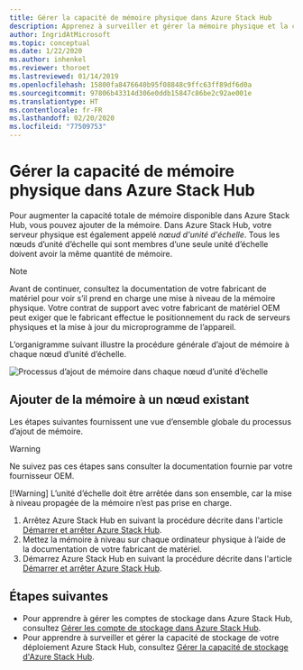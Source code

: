 ```yaml
---
title: Gérer la capacité de mémoire physique dans Azure Stack Hub
description: Apprenez à surveiller et gérer la mémoire physique et la capacité dans Azure Stack Hub.
author: IngridAtMicrosoft
ms.topic: conceptual
ms.date: 1/22/2020
ms.author: inhenkel
ms.reviewer: thoroet
ms.lastreviewed: 01/14/2019
ms.openlocfilehash: 15800fa8476640b95f08848c9ffc63ff89df6d0a
ms.sourcegitcommit: 97806b43314d306e0ddb15847c86be2c92ae001e
ms.translationtype: HT
ms.contentlocale: fr-FR
ms.lasthandoff: 02/20/2020
ms.locfileid: "77509753"
---
```

# <a name="manage-physical-memory-capacity-in-azure-stack-hub"></a>Gérer la capacité de mémoire physique dans Azure Stack Hub

Pour augmenter la capacité totale de mémoire disponible dans Azure Stack Hub, vous pouvez ajouter de la mémoire. Dans Azure Stack Hub, votre serveur physique est également appelé *nœud d'unité d'échelle*. Tous les nœuds d’unité d’échelle qui sont membres d’une seule unité d’échelle doivent avoir la même quantité de mémoire.

> [!note]  
> Avant de continuer, consultez la documentation de votre fabricant de matériel pour voir s’il prend en charge une mise à niveau de la mémoire physique. Votre contrat de support avec votre fabricant de matériel OEM peut exiger que le fabricant effectue le positionnement du rack de serveurs physiques et la mise à jour du microprogramme de l’appareil.

L’organigramme suivant illustre la procédure générale d’ajout de mémoire à chaque nœud d’unité d’échelle.

![Processus d’ajout de mémoire dans chaque nœud d’unité d’échelle](media/azure-stack-manage-storage-physical-capacity/process-to-add-memory-to-scale-unit.png)

## <a name="add-memory-to-an-existing-node"></a>Ajouter de la mémoire à un nœud existant
Les étapes suivantes fournissent une vue d’ensemble globale du processus d’ajout de mémoire.

> [!Warning]
> Ne suivez pas ces étapes sans consulter la documentation fournie par votre fournisseur OEM.
> 
> [!Warning]
> L’unité d’échelle doit être arrêtée dans son ensemble, car la mise à niveau propagée de la mémoire n’est pas prise en charge.

1. Arrêtez Azure Stack Hub en suivant la procédure décrite dans l'article [Démarrer et arrêter Azure Stack Hub](azure-stack-start-and-stop.md).
2. Mettez la mémoire à niveau sur chaque ordinateur physique à l’aide de la documentation de votre fabricant de matériel.
3. Démarrez Azure Stack Hub en suivant la procédure décrite dans l'article [Démarrer et arrêter Azure Stack Hub](azure-stack-start-and-stop.md).

## <a name="next-steps"></a>Étapes suivantes

 - Pour apprendre à gérer les comptes de stockage dans Azure Stack Hub, consultez [Gérer les compte de stockage dans Azure Stack Hub](azure-stack-manage-storage-accounts.md).
 - Pour apprendre à surveiller et gérer la capacité de stockage de votre déploiement Azure Stack Hub, consultez [Gérer la capacité de stockage d'Azure Stack Hub](azure-stack-manage-storage-shares.md).
